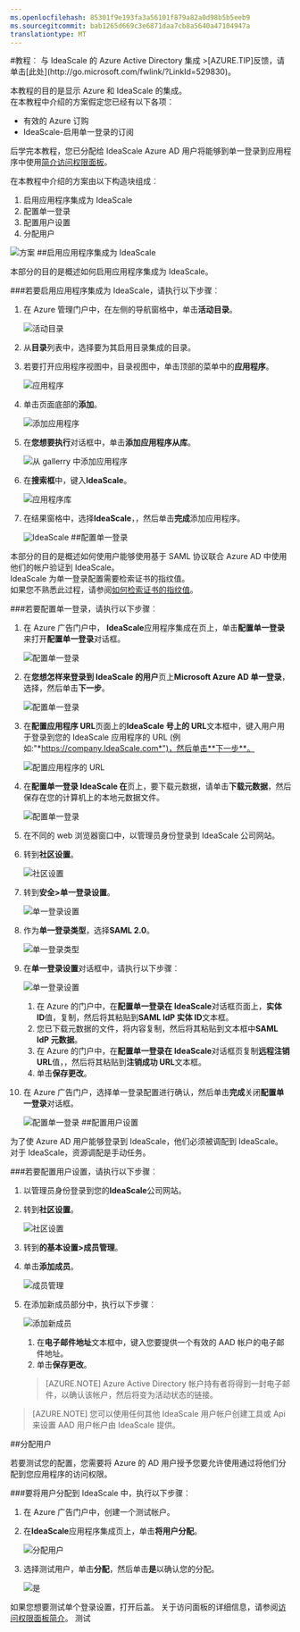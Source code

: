 ```yaml
---
ms.openlocfilehash: 85301f9e193fa3a56101f879a82a0d98b5b5eeb9
ms.sourcegitcommit: bab1265d669c3e6871daa7cb8a5640a47104947a
translationtype: MT
---
```

<properties pageTitle="教程︰ Azure Active Directory 集成与 IdeaScale |Microsoft Azure" description="了解如何使用 IdeaScale Azure Active Directory 以启用单一登录、 自动化资源调配，和更多。" services="active-directory" authors="MarkusVi"  documentationCenter="na" manager="stevenpo"/>
<tags ms.service="active-directory" ms.devlang="na" ms.topic="article" ms.tgt_pltfrm="na" ms.workload="identity" ms.date="08/01/2015" ms.author="markvi" />
#教程︰ 与 IdeaScale 的 Azure Active Directory 集成
>[AZURE.TIP]反馈，请单击[此处](http://go.microsoft.com/fwlink/?LinkId=529830)。
  
本教程的目的是显示 Azure 和 IdeaScale 的集成。  
在本教程中介绍的方案假定您已经有以下各项︰

-   有效的 Azure 订购
-   IdeaScale-启用单一登录的订阅
  
后学完本教程，您已分配给 IdeaScale Azure AD 用户将能够到单一登录到应用程序中使用[简介访问权限面板](https://msdn.microsoft.com/library/dn308586)。
  
在本教程中介绍的方案由以下构造块组成︰

1.  启用应用程序集成为 IdeaScale
2.  配置单一登录
3.  配置用户设置
4.  分配用户

![方案](./media/active-directory-saas-ideascale-tutorial/IC790838.png "Scenario")
##启用应用程序集成为 IdeaScale
  
本部分的目的是概述如何启用应用程序集成为 IdeaScale。

###若要启用应用程序集成为 IdeaScale，请执行以下步骤︰

1.  在 Azure 管理门户中，在左侧的导航窗格中，单击**活动目录**。

    ![活动目录](./media/active-directory-saas-ideascale-tutorial/IC700993.png "Active Directory")

2.  从**目录**列表中，选择要为其启用目录集成的目录。

3.  若要打开应用程序视图中，目录视图中，单击顶部的菜单中的**应用程序**。

    ![应用程序](./media/active-directory-saas-ideascale-tutorial/IC700994.png "Applications")

4.  单击页面底部的**添加**。

    ![添加应用程序](./media/active-directory-saas-ideascale-tutorial/IC749321.png "Add application")

5.  在**您想要执行**对话框中，单击**添加应用程序从库**。

    ![从 gallerry 中添加应用程序](./media/active-directory-saas-ideascale-tutorial/IC749322.png "Add an application from gallerry")

6.  在**搜索框**中，键入**IdeaScale**。

    ![应用程序库](./media/active-directory-saas-ideascale-tutorial/IC790841.png "Application Gallery")

7.  在结果窗格中，选择**IdeaScale**，，然后单击**完成**添加应用程序。

    ![IdeaScale](./media/active-directory-saas-ideascale-tutorial/IC790842.png "IdeaScale")
##配置单一登录
  
本部分的目的是概述如何使用户能够使用基于 SAML 协议联合 Azure AD 中使用他们的帐户验证到 IdeaScale。  
IdeaScale 为单一登录配置需要检索证书的指纹值。  
如果您不熟悉此过程，请参阅[如何检索证书的指纹值](http://youtu.be/YKQF266SAxI)。

###若要配置单一登录，请执行以下步骤︰

1.  在 Azure 广告门户中， **IdeaScale**应用程序集成在页上，单击**配置单一登录**来打开**配置单一登录**对话框。

    ![配置单一登录](./media/active-directory-saas-ideascale-tutorial/IC790843.png "Configure Single Sign-On")

2.  在**您想怎样来登录到 IdeaScale 的用户**页上**Microsoft Azure AD 单一登录**，选择，然后单击**下一步**。

    ![配置单一登录](./media/active-directory-saas-ideascale-tutorial/IC790844.png "Configure Single Sign-On")

3.  在**配置应用程序 URL**页面上的**IdeaScale 号上的 URL**文本框中，键入用户用于登录到您的 IdeaScale 应用程序的 URL (例如:"*https://company.IdeaScale.com*")，然后单击**下一步**。

    ![配置应用程序的 URL](./media/active-directory-saas-ideascale-tutorial/IC790845.png "Configure App URL")

4.  在**配置单一登录 IdeaScale 在**页上，要下载元数据，请单击**下载元数据**，然后保存在您的计算机上的本地元数据文件。

    ![配置单一登录](./media/active-directory-saas-ideascale-tutorial/IC790846.png "Configure Single Sign-On")

5.  在不同的 web 浏览器窗口中，以管理员身份登录到 IdeaScale 公司网站。

6.  转到**社区设置**。

    ![社区设置](./media/active-directory-saas-ideascale-tutorial/IC790847.png "Community Settings")

7.  转到**安全\>单一登录设置**。

    ![单一登录设置](./media/active-directory-saas-ideascale-tutorial/IC790848.png "Single Signon Settings")

8.  作为**单一登录类型**，选择**SAML 2.0**。

    ![单一登录类型](./media/active-directory-saas-ideascale-tutorial/IC790849.png "Single Signon Type")

9.  在**单一登录设置**对话框中，请执行以下步骤︰

    ![单一登录设置](./media/active-directory-saas-ideascale-tutorial/IC790850.png "Single Signon Settings")

    1.  在 Azure 的门户中，在**配置单一登录在 IdeaScale**对话框页面上，**实体 ID**值，复制，然后将其粘贴到**SAML IdP 实体 ID**文本框。
    2.  您已下载元数据的文件，将内容复制，然后将其粘贴到文本框中**SAML IdP 元数据**。
    3.  在 Azure 的门户中，在**配置单一登录在 IdeaScale**对话框页复制**远程注销 URL**值，，然后将其粘贴到**注销成功 URL**文本框。
    4.  单击**保存更改**。

10. 在 Azure 广告门户，选择单一登录配置进行确认，然后单击**完成**关闭**配置单一登录**对话框。

    ![配置单一登录](./media/active-directory-saas-ideascale-tutorial/IC790851.png "Configure Single Sign-On")
##配置用户设置
  
为了使 Azure AD 用户能够登录到 IdeaScale，他们必须被调配到 IdeaScale。  
对于 IdeaScale，资源调配是手动任务。

###若要配置用户设置，请执行以下步骤︰

1.  以管理员身份登录到您的**IdeaScale**公司网站。

2.  转到**社区设置**。

    ![社区设置](./media/active-directory-saas-ideascale-tutorial/IC790847.png "Community Settings")

3.  转到**的基本设置\>成员管理**。

4.  单击**添加成员**。

    ![成员管理](./media/active-directory-saas-ideascale-tutorial/IC790852.png "Member Management")

5.  在添加新成员部分中，执行以下步骤︰

    ![添加新成员](./media/active-directory-saas-ideascale-tutorial/IC790853.png "Add New Member")

    1.  在**电子邮件地址**文本框中，键入您要提供一个有效的 AAD 帐户的电子邮件地址。
    2.  单击**保存更改**。

    >[AZURE.NOTE] Azure Active Directory 帐户持有者将得到一封电子邮件，以确认该帐户，然后将变为活动状态的链接。

>[AZURE.NOTE] 您可以使用任何其他 IdeaScale 用户帐户创建工具或 Api 来设置 AAD 用户帐户由 IdeaScale 提供。

##分配用户
  
若要测试您的配置，您需要将 Azure 的 AD 用户授予您要允许使用通过将他们分配到您应用程序的访问权限。

###要将用户分配到 IdeaScale 中，执行以下步骤︰

1.  在 Azure 广告门户中，创建一个测试帐户。

2.  在**IdeaScale**应用程序集成页上，单击**将用户分配**。

    ![分配用户](./media/active-directory-saas-ideascale-tutorial/IC790854.png "Assign Users")

3.  选择测试用户，单击**分配**，然后单击**是**以确认您的分配。

    ![是](./media/active-directory-saas-ideascale-tutorial/IC767830.png "Yes")
  
如果您想要测试单个登录设置，打开后盖。 关于访问面板的详细信息，请参阅[访问权限面板简介](https://msdn.microsoft.com/library/dn308586)。
测试
